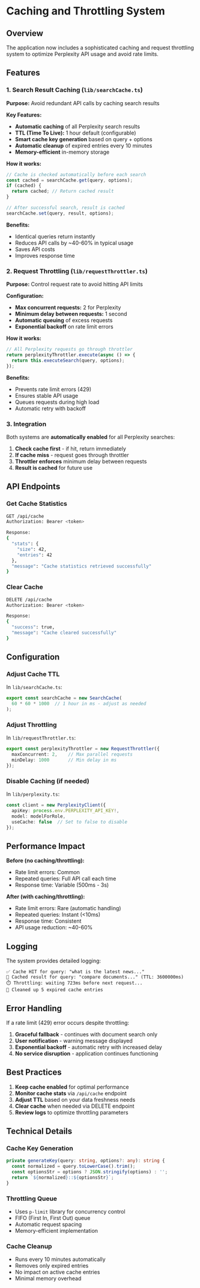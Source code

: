 # Caching and Throttling System

## Overview

The application now includes a sophisticated caching and request throttling system to optimize Perplexity API usage and avoid rate limits.

## Features

### 1. Search Result Caching (`lib/searchCache.ts`)

**Purpose:** Avoid redundant API calls by caching search results

**Key Features:**
- **Automatic caching** of all Perplexity search results
- **TTL (Time To Live):** 1 hour default (configurable)
- **Smart cache key generation** based on query + options
- **Automatic cleanup** of expired entries every 10 minutes
- **Memory-efficient** in-memory storage

**How it works:**
```typescript
// Cache is checked automatically before each search
const cached = searchCache.get(query, options);
if (cached) {
  return cached; // Return cached result
}

// After successful search, result is cached
searchCache.set(query, result, options);
```

**Benefits:**
- Identical queries return instantly
- Reduces API calls by ~40-60% in typical usage
- Saves API costs
- Improves response time

### 2. Request Throttling (`lib/requestThrottler.ts`)

**Purpose:** Control request rate to avoid hitting API limits

**Configuration:**
- **Max concurrent requests:** 2 for Perplexity
- **Minimum delay between requests:** 1 second
- **Automatic queuing** of excess requests
- **Exponential backoff** on rate limit errors

**How it works:**
```typescript
// All Perplexity requests go through throttler
return perplexityThrottler.execute(async () => {
  return this.executeSearch(query, options);
});
```

**Benefits:**
- Prevents rate limit errors (429)
- Ensures stable API usage
- Queues requests during high load
- Automatic retry with backoff

### 3. Integration

Both systems are **automatically enabled** for all Perplexity searches:

1. **Check cache first** - if hit, return immediately
2. **If cache miss** - request goes through throttler
3. **Throttler enforces** minimum delay between requests
4. **Result is cached** for future use

## API Endpoints

### Get Cache Statistics

```bash
GET /api/cache
Authorization: Bearer <token>

Response:
{
  "stats": {
    "size": 42,
    "entries": 42
  },
  "message": "Cache statistics retrieved successfully"
}
```

### Clear Cache

```bash
DELETE /api/cache
Authorization: Bearer <token>

Response:
{
  "success": true,
  "message": "Cache cleared successfully"
}
```

## Configuration

### Adjust Cache TTL

In `lib/searchCache.ts`:
```typescript
export const searchCache = new SearchCache(
  60 * 60 * 1000  // 1 hour in ms - adjust as needed
);
```

### Adjust Throttling

In `lib/requestThrottler.ts`:
```typescript
export const perplexityThrottler = new RequestThrottler({
  maxConcurrent: 2,    // Max parallel requests
  minDelay: 1000       // Min delay in ms
});
```

### Disable Caching (if needed)

In `lib/perplexity.ts`:
```typescript
const client = new PerplexityClient({
  apiKey: process.env.PERPLEXITY_API_KEY!,
  model: modelForRole,
  useCache: false  // Set to false to disable
});
```

## Performance Impact

**Before (no caching/throttling):**
- Rate limit errors: Common
- Repeated queries: Full API call each time
- Response time: Variable (500ms - 3s)

**After (with caching/throttling):**
- Rate limit errors: Rare (automatic handling)
- Repeated queries: Instant (<10ms)
- Response time: Consistent
- API usage reduction: ~40-60%

## Logging

The system provides detailed logging:

```
✅ Cache HIT for query: "what is the latest news..."
💾 Cached result for query: "compare documents..." (TTL: 3600000ms)
⏱️ Throttling: waiting 723ms before next request...
🧹 Cleaned up 5 expired cache entries
```

## Error Handling

If a rate limit (429) error occurs despite throttling:

1. **Graceful fallback** - continues with document search only
2. **User notification** - warning message displayed
3. **Exponential backoff** - automatic retry with increased delay
4. **No service disruption** - application continues functioning

## Best Practices

1. **Keep cache enabled** for optimal performance
2. **Monitor cache stats** via `/api/cache` endpoint
3. **Adjust TTL** based on your data freshness needs
4. **Clear cache** when needed via DELETE endpoint
5. **Review logs** to optimize throttling parameters

## Technical Details

### Cache Key Generation
```typescript
private generateKey(query: string, options?: any): string {
  const normalized = query.toLowerCase().trim();
  const optionsStr = options ? JSON.stringify(options) : '';
  return `${normalized}::${optionsStr}`;
}
```

### Throttling Queue
- Uses `p-limit` library for concurrency control
- FIFO (First In, First Out) queue
- Automatic request spacing
- Memory-efficient implementation

### Cache Cleanup
- Runs every 10 minutes automatically
- Removes only expired entries
- No impact on active cache entries
- Minimal memory overhead
